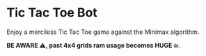 # Tic Tac Toe Bot
Enjoy a merciless Tic Tac Toe game against the Minimax algorithm.

**BE AWARE ⚠, past 4x4 grids ram usage becomes HUGE 💥**. 
